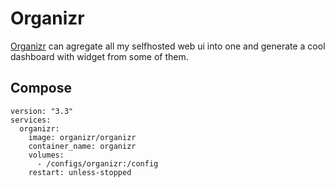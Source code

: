# Organizr

[Organizr](https://organizr.app/) can agregate all my selfhosted web ui into one and generate a cool dashboard with widget from some of them.

## Compose

```
version: "3.3"
services:
  organizr:
    image: organizr/organizr
    container_name: organizr
    volumes:
      - /configs/organizr:/config
    restart: unless-stopped
```
